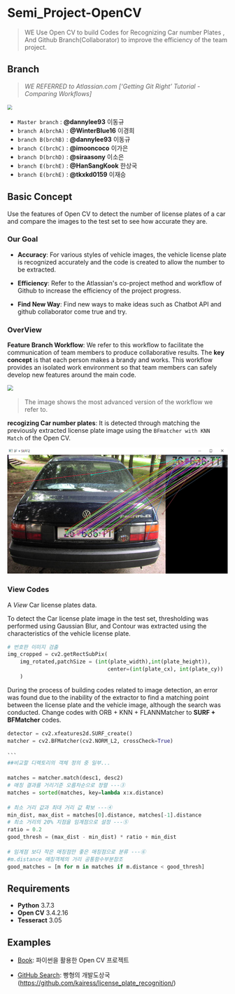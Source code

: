 

# Semi_Project-OpenCV

> WE Use Open CV to build Codes for Recognizing Car number Plates , And Github Branch(Collaborator) to improve the efficiency of the team project.



## Branch

> *WE REFERRED to Atlassian.com [‘Getting Git Right’ Tutorial - Comparing Workflows]*

<img src="https://wac-cdn.atlassian.com/dam/jcr:0869c664-5bc1-4bf2-bef0-12f3814b3187/01.svg?cdnVersion=485" style="zoom:67%;" />

- `Master branch` :  **@dannylee93** 이동규
- `branch A(brchA)` : **@WinterBlue16**  이경희
- `branch B(brchB)` : **@dannylee93** 이동규
- `branch C(brchC)` : **@imooncoco**  이가은
- `branch D(brchD)` : **@siraasony** 이소은
- `branch E(brchE)` : **@HanSangKook**  한상국
- `branch E(brchE)` : **@tkxkd0159**  이재승



## Basic Concept

Use the features of Open CV to detect the number of license plates of a car and compare the images to the test set to see how accurate they are.

###  Our Goal

- **Accuracy**: For various styles of vehicle images, the vehicle license plate is recognized accurately and the code is created to allow the number to be extracted.

- **Efficiency**: Refer to the Atlassian's co-project method and workflow of Github to increase the efficiency of the project progress.

- **Find New Way**: Find new ways to make ideas such as Chatbot API and github collaborator come true and try.

  

###  OverView

**Feature Branch Workflow**: We refer to this workflow to facilitate the communication of team members to produce collaborative results. The **key concept** is that each person makes a brandy and works. This workflow provides an isolated work environment so that team members can safely develop new features around the main code.

<img src="https://wac-cdn.atlassian.com/dam/jcr:a9cea7b7-23c3-41a7-a4e0-affa053d9ea7/04%20(1).svg?cdnVersion=485" style="zoom:80%;" />

> The image shows the most advanced version of the workflow we refer to.

**recogizing Car number plates**: It is detected through matching the previously extracted license plate image using the `BFmatcher with KNN Match` of the Open CV.

<img src="https://github.com/dannylee93/Images/blob/master/Image%20Analysis%20A.I/matcher.jpg?raw=true" style="zoom:80%;" />



### View Codes

A *View* Car license plates data. 

To detect the Car license plate image in the test set, thresholding was performed using Gaussian Blur, and Contour was extracted using the characteristics of the vehicle license plate.

```python
# 번호판 이미지 검출
img_cropped = cv2.getRectSubPix(
    img_rotated,patchSize = (int(plate_width),int(plate_height)), 
                                center=(int(plate_cx), int(plate_cy))
	)
```

During the process of building codes related to image detection, an error was found due to the inability of the extractor to find a matching point between the license plate and the vehicle image, although the search was conducted. Change codes with ORB + KNN + FLANNMatcher to **SURF + BFMatcher**  codes.

```python
detector = cv2.xfeatures2d.SURF_create()
matcher = cv2.BFMatcher(cv2.NORM_L2, crossCheck=True)

​```
##비교할 디렉토리의 객체 정의 중 일부...

matches = matcher.match(desc1, desc2)
# 매칭 결과를 거리기준 오름차순으로 정렬 ---③
matches = sorted(matches, key=lambda x:x.distance)

# 최소 거리 값과 최대 거리 값 확보 ---④
min_dist, max_dist = matches[0].distance, matches[-1].distance
# 최소 거리의 20% 지점을 임계점으로 설정 ---⑤
ratio = 0.2
good_thresh = (max_dist - min_dist) * ratio + min_dist

# 임계점 보다 작은 매칭점만 좋은 매칭점으로 분류 ---⑥
#m.distance 매칭객체의 거리 공통함수부분참조  
good_matches = [m for m in matches if m.distance < good_thresh]
```



## Requirements

- **Python** 3.7.3
- **Open CV** 3.4.2.16
- **Tesseract** 3.05



## Examples

- [Book](https://github.com/ReactorKit/ReactorKit/tree/master/Examples/Counter): 파이썬을 활용한 Open CV 프로젝트

- [GitHub Search](https://github.com/ReactorKit/ReactorKit/tree/master/Examples/GitHubSearch): 빵형의 개발도상국(https://github.com/kairess/license_plate_recognition/)

  
